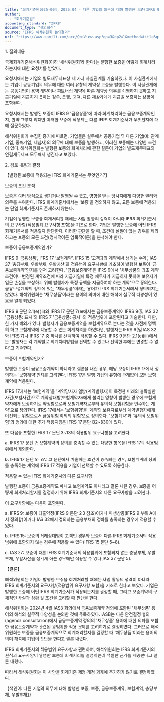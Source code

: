 ```yaml
---
title: "회계기준원2025-004, 2025.04 - 다른 기업의 의무에 대해 발행한 보증(IFRS 9 '금융상품')"
author:
  - "회계기준원"
acounting_standard: "IFRS"
document_type: "질의회신"
source: "IFRS 해석위원회 논의결과"
url: "https://www.samili.com/acc/QnaView.asp?op=3&op2=1&method=title&group=2123-15;1&orgcode=2&searchword=&page=1&code=%ED%9A%8C%EA%B3%84%EA%B8%B0%EC%A4%80%EC%9B%902025%2D004%3A20250430"
---
```

1\. 질의내용

국제회계기준해석위원회(이하 ‘해석위원회’라 한다)는 발행한 보증을 어떻게 회계처리 하는지에 대한 요청서를 받았다.

요청서에서는 기업의 별도재무제표상 세 가지 사실관계를 기술하였다. 이 사실관계에서는 기업이 공동기업의 의무에 대한 여러 유형의 계약상 보증을 발행한다. 이 사실관계에는 공동기업이 용역 계약이나 파트너십 계약에 따른 계약상 의무를 이행하지 못하고 지급기일에 지급하지 못하는 경우, 은행, 고객, 다른 제삼자에게 지급을 보증하는 상황이 포함된다.

요청서에서는 발행된 보증이 IFRS 9 '금융상품'에 따라 회계처리하는 금융보증계약인지, 만약 그렇지 않다면 이러한 보증에 적용되는 다른 IFRS 회계기준서가 무엇인지에 대해 질문하였다.

해석위원회가 수집한 증거에 따르면, 기업들은 실무에서 공동기업 및 다른 기업(예: 관계기업, 종속기업, 제삼자)의 의무에 대해 보증을 발행하고, 이러한 보증에는 다양한 조건이 있다. 해석위원회는 발행된 보증의 회계처리에 관한 질문이 기업의 별도재무제표와 연결재무제표 모두에서 생긴다고 보았다.

  

2\. 검토 내용과 결정

【발행된 보증에 적용되는 IFRS 회계기준서는 무엇인가?】

보증의 조건 분석

보증은 여러 방식으로 생기거나 발행될 수 있고, 영향을 받는 당사자에게 다양한 권리와 의무를 부여한다. IFRS 회계기준서에서는 '보증'을 정의하지 않고, 모든 보증에 적용되는 단일 회계기준서도 존재하지 않는다.

기업이 발행한 보증을 회계처리할 때에는 사업 활동의 성격이 아니라 IFRS 회계기준서의 요구사항(적용범위 요구사항 포함)을 기초로 한다. 기업은 발행한 보증에 어떤 IFRS회계기준서를 적용할지 판단한다. 이러한 판단을 할 때, 조건에 실질이 없는 경우를 제외하고는 보증의 모든 조건(명시적이든 암묵적이든)을 분석해야 한다.

보증이 금융보증계약인가?

IFRS 9 ‘금융상품’, IFRS 17 ‘보험계약’, IFRS 15 ‘고객과의 계약에서 생기는 수익’, IAS 37 ‘충당부채, 우발부채, 우발자산’의 적용범위 요구사항에 기초하여 발행한 보증이 '금융보증계약'인지를 먼저 고려한다. '금융보증계약'은 IFRS 9에서 '채무상품의 최초 계약조건이나 변경된 계약조건에 따라 지급기일에 특정 채무자가 지급하지 못하여 보유자가 입은 손실을 보상하기 위해 발행자가 특정 금액을 지급하여야 하는 계약'으로 정의한다. 금융보증계약의 정의에 있는 '채무상품'이라는 용어가 IFRS 회계기준서에서 정의되지는 않았다. 해석위원회는 '채무상품'이라는 용어의 의미에 대한 해석에 실무적 다양성이 있음을 알게 되었다.

IFRS 9 문단 2.1(e)(iii)와 IFRS 17 문단 7(e)에서는 금융보증계약이 IFRS 9(및 IAS 32 '금융상품: 표시'와 IFRS 7 '금융상품: 공시')의 적용범위에 포함된다고 기술한다. 다만, 한 가지 예외가 있다. 발행자가 금융보증계약을 보험계약으로 본다는 것을 사전에 명백히 하고 보험계약에 적용할 수 있는 회계처리를 하였다면, 발행자는 IFRS 9(및 IAS 32와 IFRS 7)나 IFRS 17 중 하나를 선택하여 적용할 수 있다. IFRS 9 문단 2.1(e)(iii)에서는 '발행자는 각 계약별로 회계처리방법을 선택할 수 있으나 선택한 후에는 변경할 수 없다'고 기술한다.

보증이 보험계약인가?

발행한 보증이 금융보증계약이 아니라고 결론을 내린 경우, 해당 보증이 IFRS 17에서 정의하는 '보험계약'인지를 고려한다. IFRS 17은 발행 기업의 유형에 관계없이 모든 보험계약에 적용된다.

IFRS 17에서는 '보험계약'을 '계약당사자 일방(계약발행자)이 특정한 미래의 불확실한 사건(보험사건)으로 계약상대방(보험계약자)에게 불리한 영향이 발생한 경우에 보험계약자에게 보상하기로 약정함으로써 보험계약자로부터 유의적 보험위험을 인수하는 계약'으로 정의한다. IFRS 17에서는 '보험위험'을 '계약의 보유자로부터 계약발행자에게 이전되는 위험으로서 금융위험 이외의 위험'으로 정의한다. '보험계약'과 '유의적 보험위험'의 정의에 대한 추가 적용지침은 IFRS 17 문단 B2~B30에 있다.

또 다음을 포함한 IFRS 17 문단 3~13의 적용범위 요구사항을 고려한다.

a. IFRS 17 문단 7: 보험계약의 정의를 충족할 수 있는 다양한 항목을 IFRS 17의 적용범위에서 제외한다.

b. IFRS 17 문단 8~8A: 그 문단에서 기술하는 조건이 충족되는 경우, 보험계약의 정의를 충족하는 계약에 IFRS 17 적용을 기업이 선택할 수 있도록 허용한다.

적용할 수 있는 IFRS 회계기준서의 다른 요구사항

발행한 보증이 금융보증계약도 아니고 보험계약도 아니라고 결론 내린 경우, 보증을 어떻게 회계처리할지를 결정하기 위해 IFRS 회계기준서의 다른 요구사항을 고려한다.

이 요구사항에는 다음이 포함된다.

a. IFRS 9: 보증이 대출약정(IFRS 9 문단 2.3 참조)이거나 파생상품(IFRS 9 부록 A에서 정의함)이거나 IAS 32에서 정의하는 금융부채의 정의를 충족하는 경우에 적용할 수 있다.

b. IFRS 15: 보증의 거래상대방이 고객인 경우와 보증이 다른 IFRS 회계기준서의 적용범위에 포함되지 않는 경우에 적용할 수 있다(IFRS 15 문단 5~8).

c. IAS 37: 보증이 다른 IFRS 회계기준서의 적용범위에 포함되지 않는 충당부채, 우발부채, 우발자산을 생기게 하는 경우에만 적용할 수 있다(IAS 37 문단 5).

【결론】

해석위원회는 기업이 발행한 보증을 회계처리할 때에는 사업 활동의 성격이 아니라 IFRS 회계기준서의 요구사항(적용범위 요구사항 포함)을 기초로 한다고 보았다. 기업은 발행한 보증에 어떤 IFRS 회계기준서가 적용되는지를 결정할 때, 그리고 보증계약의 구체적인 사실과 상황 및 조건을 고려할 때 판단을 한다.

해석위원회는 2024년 4월 IASB 회의에서 금융보증계약 정의에 포함된 '채무상품' 용어의 해석의 실무적 다양성을 논의한 것에 주목하였다. IASB는 다음 안건결정 협의(agenda consultation)에서 금융보증계약 정의의 '채무상품' 용어에 대한 의미를 포함한 금융보증계약과 관련된 광범위한 적용 문제를 고려하기로 결정하였다. 그러므로 해석위원회는 보증을 금융보증계약으로 회계처리할지를 결정할 때 '채무상품'이라는 용어의 의미 해석에 기업이 판단을 한다고 결론 내렸다.

IFRS 회계기준서의 적용범위 요구사항과 관련하여, 해석위원회는 IFRS 회계기준서의 원칙과 요구사항이 발행한 보증의 회계처리를 결정하는데 적절한 근거를 제공한다고 결론 내렸다.

따라서 해석위원회는 이 사안을 회계기준 제정·개정 과제에 추가하지 않기로 결정하였다.

  

【색인어: 다른 기업의 의무에 대해 발행한 보증, 보증, 금융보증계약, 보험계약, 충당부채, 우발부채】}
